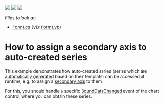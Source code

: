 <!-- default badges list -->
![](https://img.shields.io/endpoint?url=https://codecentral.devexpress.com/api/v1/VersionRange/128572640/12.1.5%2B)
[![](https://img.shields.io/badge/Open_in_DevExpress_Support_Center-FF7200?style=flat-square&logo=DevExpress&logoColor=white)](https://supportcenter.devexpress.com/ticket/details/E1427)
[![](https://img.shields.io/badge/📖_How_to_use_DevExpress_Examples-e9f6fc?style=flat-square)](https://docs.devexpress.com/GeneralInformation/403183)
<!-- default badges end -->
<!-- default file list -->
*Files to look at*:

* [Form1.cs](./CS/Form1.cs) (VB: [Form1.vb](./VB/Form1.vb))
<!-- default file list end -->
# How to assign a secondary axis to auto-created series


This example demonstrates how auto-created series (series which are [automatically generated](https://docs.devexpress.com/WindowsForms/6562/controls-and-libraries/chart-control/provide-data/generate-series-from-a-data-source) based on their template) can be accessed at runtime, e.g. to assign a [secondary axis](https://docs.devexpress.com/WindowsForms/5798/controls-and-libraries/chart-control/axes/primary-and-secondary-axes) to them.

For this, you should handle a specific [BoundDataChanged](https://docs.devexpress.com/WindowsForms/DevExpress.XtraCharts.ChartControl.BoundDataChanged?p=netframework) event of the chart control, where you can obtain these series.
